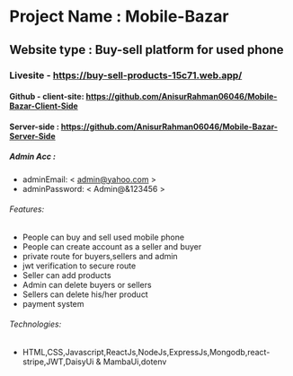 # Project Name : Mobile-Bazar

## Website type : Buy-sell platform for used phone

### Livesite - https://buy-sell-products-15c71.web.app/

#### Github - client-site: https://github.com/AnisurRahman06046/Mobile-Bazar-Client-Side

#### Server-side : https://github.com/AnisurRahman06046/Mobile-Bazar-Server-Side

##### Admin Acc :

- adminEmail: \< admin@yahoo.com \>
- adminPassword: \< Admin@&123456 \>

###### Features:

- People can buy and sell used mobile phone
- People can create account as a seller and buyer
- private route for buyers,sellers and admin
- jwt verification to secure route
- Seller can add products
- Admin can delete buyers or sellers
- Sellers can delete his/her product
- payment system

###### Technologies:

- HTML,CSS,Javascript,ReactJs,NodeJs,ExpressJs,Mongodb,react-stripe,JWT,DaisyUi & MambaUi,dotenv
